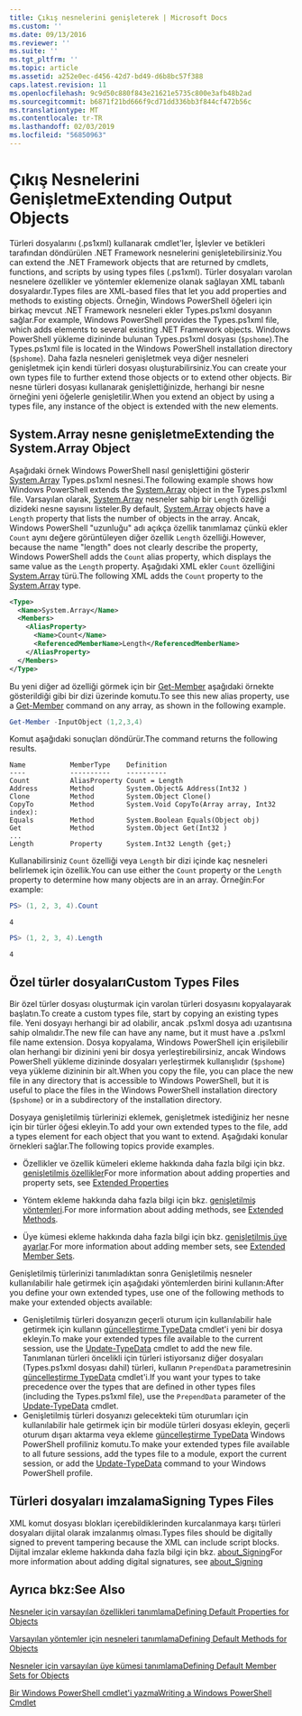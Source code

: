 ```yaml
---
title: Çıkış nesnelerini genişleterek | Microsoft Docs
ms.custom: ''
ms.date: 09/13/2016
ms.reviewer: ''
ms.suite: ''
ms.tgt_pltfrm: ''
ms.topic: article
ms.assetid: a252e0ec-d456-42d7-bd49-d6b8bc57f388
caps.latest.revision: 11
ms.openlocfilehash: 9c9d50c880f843e21621e5735c800e3afb48b2ad
ms.sourcegitcommit: b6871f21bd666f9cd71dd336bb3f844cf472b56c
ms.translationtype: MT
ms.contentlocale: tr-TR
ms.lasthandoff: 02/03/2019
ms.locfileid: "56850963"
---
```

# <a name="extending-output-objects"></a><span data-ttu-id="39e0c-102">Çıkış Nesnelerini Genişletme</span><span class="sxs-lookup"><span data-stu-id="39e0c-102">Extending Output Objects</span></span>

<span data-ttu-id="39e0c-103">Türleri dosyalarını (.ps1xml) kullanarak cmdlet'ler, İşlevler ve betikleri tarafından döndürülen .NET Framework nesnelerini genişletebilirsiniz.</span><span class="sxs-lookup"><span data-stu-id="39e0c-103">You can extend the .NET Framework objects that are returned by cmdlets, functions, and scripts by using types files (.ps1xml).</span></span> <span data-ttu-id="39e0c-104">Türler dosyaları varolan nesnelere özellikler ve yöntemler eklemenize olanak sağlayan XML tabanlı dosyalardır.</span><span class="sxs-lookup"><span data-stu-id="39e0c-104">Types files are XML-based files that let you add properties and methods to existing objects.</span></span> <span data-ttu-id="39e0c-105">Örneğin, Windows PowerShell öğeleri için birkaç mevcut .NET Framework nesneleri ekler Types.ps1xml dosyanın sağlar.</span><span class="sxs-lookup"><span data-stu-id="39e0c-105">For example, Windows PowerShell provides the Types.ps1xml file, which adds elements to several existing .NET Framework objects.</span></span> <span data-ttu-id="39e0c-106">Windows PowerShell yükleme dizininde bulunan Types.ps1xml dosyası (`$pshome`).</span><span class="sxs-lookup"><span data-stu-id="39e0c-106">The Types.ps1xml file is located in the Windows PowerShell installation directory (`$pshome`).</span></span> <span data-ttu-id="39e0c-107">Daha fazla nesneleri genişletmek veya diğer nesneleri genişletmek için kendi türleri dosyası oluşturabilirsiniz.</span><span class="sxs-lookup"><span data-stu-id="39e0c-107">You can create your own types file to further extend those objects or to extend other objects.</span></span> <span data-ttu-id="39e0c-108">Bir nesne türleri dosyası kullanarak genişlettiğinizde, herhangi bir nesne örneğini yeni öğelerle genişletilir.</span><span class="sxs-lookup"><span data-stu-id="39e0c-108">When you extend an object by using a types file, any instance of the object is extended with the new elements.</span></span>

## <a name="extending-the-systemarray-object"></a><span data-ttu-id="39e0c-109">System.Array nesne genişletme</span><span class="sxs-lookup"><span data-stu-id="39e0c-109">Extending the System.Array Object</span></span>

<span data-ttu-id="39e0c-110">Aşağıdaki örnek Windows PowerShell nasıl genişlettiğini gösterir [System.Array](/dotnet/api/System.Array) Types.ps1xml nesnesi.</span><span class="sxs-lookup"><span data-stu-id="39e0c-110">The following example shows how Windows PowerShell extends the [System.Array](/dotnet/api/System.Array) object in the Types.ps1xml file.</span></span> <span data-ttu-id="39e0c-111">Varsayılan olarak, [System.Array](/dotnet/api/System.Array) nesneler sahip bir `Length` özelliği dizideki nesne sayısını listeler.</span><span class="sxs-lookup"><span data-stu-id="39e0c-111">By default, [System.Array](/dotnet/api/System.Array) objects have a `Length` property that lists the number of objects in the array.</span></span> <span data-ttu-id="39e0c-112">Ancak, Windows PowerShell "uzunluğu" adı açıkça özellik tanımlamaz çünkü ekler `Count` aynı değere görüntüleyen diğer özellik `Length` özelliği.</span><span class="sxs-lookup"><span data-stu-id="39e0c-112">However, because the name "length" does not clearly describe the property, Windows PowerShell adds the `Count` alias property, which displays the same value as the `Length` property.</span></span> <span data-ttu-id="39e0c-113">Aşağıdaki XML ekler `Count` özelliğini [System.Array](/dotnet/api/System.Array) türü.</span><span class="sxs-lookup"><span data-stu-id="39e0c-113">The following XML adds the `Count` property to the [System.Array](/dotnet/api/System.Array) type.</span></span>

```xml
<Type>
  <Name>System.Array</Name>
  <Members>
    <AliasProperty>
      <Name>Count</Name>
      <ReferencedMemberName>Length</ReferencedMemberName>
    </AliasProperty>
  </Members>
</Type>

```

<span data-ttu-id="39e0c-114">Bu yeni diğer ad özelliği görmek için bir [Get-Member](/powershell/module/Microsoft.PowerShell.Utility/Get-Member) aşağıdaki örnekte gösterildiği gibi bir dizi üzerinde komutu.</span><span class="sxs-lookup"><span data-stu-id="39e0c-114">To see this new alias property, use a [Get-Member](/powershell/module/Microsoft.PowerShell.Utility/Get-Member) command on any array, as shown in the following example.</span></span>

```powershell
Get-Member -InputObject (1,2,3,4)
```

<span data-ttu-id="39e0c-115">Komut aşağıdaki sonuçları döndürür.</span><span class="sxs-lookup"><span data-stu-id="39e0c-115">The command returns the following results.</span></span>
```output
Name           MemberType    Definition
----           ----------    ----------
Count          AliasProperty Count = Length
Address        Method        System.Object& Address(Int32 )
Clone          Method        System.Object Clone()
CopyTo         Method        System.Void CopyTo(Array array, Int32 index):
Equals         Method        System.Boolean Equals(Object obj)
Get            Method        System.Object Get(Int32 )
...
Length         Property      System.Int32 Length {get;}
```
<span data-ttu-id="39e0c-116">Kullanabilirsiniz `Count` özelliği veya `Length` bir dizi içinde kaç nesneleri belirlemek için özellik.</span><span class="sxs-lookup"><span data-stu-id="39e0c-116">You can use either the `Count` property or the `Length` property to determine how many objects are in an array.</span></span> <span data-ttu-id="39e0c-117">Örneğin:</span><span class="sxs-lookup"><span data-stu-id="39e0c-117">For example:</span></span>

```powershell
PS> (1, 2, 3, 4).Count
```

```output
4
```

```powershell
PS> (1, 2, 3, 4).Length
```

```output
4
```

## <a name="custom-types-files"></a><span data-ttu-id="39e0c-118">Özel türler dosyaları</span><span class="sxs-lookup"><span data-stu-id="39e0c-118">Custom Types Files</span></span>

<span data-ttu-id="39e0c-119">Bir özel türler dosyası oluşturmak için varolan türleri dosyasını kopyalayarak başlatın.</span><span class="sxs-lookup"><span data-stu-id="39e0c-119">To create a custom types file, start by copying an existing types file.</span></span> <span data-ttu-id="39e0c-120">Yeni dosyayı herhangi bir ad olabilir, ancak .ps1xml dosya adı uzantısına sahip olmalıdır.</span><span class="sxs-lookup"><span data-stu-id="39e0c-120">The new file can have any name, but it must have a .ps1xml file name extension.</span></span> <span data-ttu-id="39e0c-121">Dosya kopyalama, Windows PowerShell için erişilebilir olan herhangi bir dizinini yeni bir dosya yerleştirebilirsiniz, ancak Windows PowerShell yükleme dizininde dosyaları yerleştirmek kullanışlıdır (`$pshome`) veya yükleme dizininin bir alt.</span><span class="sxs-lookup"><span data-stu-id="39e0c-121">When you copy the file, you can place the new file in any directory that is accessible to Windows PowerShell, but it is useful to place the files in the Windows PowerShell installation directory (`$pshome`) or in a subdirectory of the installation directory.</span></span>

<span data-ttu-id="39e0c-122">Dosyaya genişletilmiş türlerinizi eklemek, genişletmek istediğiniz her nesne için bir türler öğesi ekleyin.</span><span class="sxs-lookup"><span data-stu-id="39e0c-122">To add your own extended types to the file, add a types element for each object that you want to extend.</span></span> <span data-ttu-id="39e0c-123">Aşağıdaki konular örnekleri sağlar.</span><span class="sxs-lookup"><span data-stu-id="39e0c-123">The following topics provide examples.</span></span>

- <span data-ttu-id="39e0c-124">Özellikler ve özellik kümeleri ekleme hakkında daha fazla bilgi için bkz. [genişletilmiş özellikler](./extending-properties-for-objects.md)</span><span class="sxs-lookup"><span data-stu-id="39e0c-124">For more information about adding properties and property sets, see [Extended Properties](./extending-properties-for-objects.md)</span></span>

- <span data-ttu-id="39e0c-125">Yöntem ekleme hakkında daha fazla bilgi için bkz. [genişletilmiş yöntemleri](./defining-default-methods-for-objects.md).</span><span class="sxs-lookup"><span data-stu-id="39e0c-125">For more information about adding methods, see [Extended Methods](./defining-default-methods-for-objects.md).</span></span>

- <span data-ttu-id="39e0c-126">Üye kümesi ekleme hakkında daha fazla bilgi için bkz. [genişletilmiş üye ayarlar](./defining-default-member-sets-for-objects.md).</span><span class="sxs-lookup"><span data-stu-id="39e0c-126">For more information about adding member sets, see [Extended Member Sets](./defining-default-member-sets-for-objects.md).</span></span>

<span data-ttu-id="39e0c-127">Genişletilmiş türlerinizi tanımladıktan sonra Genişletilmiş nesneler kullanılabilir hale getirmek için aşağıdaki yöntemlerden birini kullanın:</span><span class="sxs-lookup"><span data-stu-id="39e0c-127">After you define your own extended types, use one of the following methods to make your extended objects available:</span></span>

- <span data-ttu-id="39e0c-128">Genişletilmiş türleri dosyanızın geçerli oturum için kullanılabilir hale getirmek için kullanın [güncelleştirme TypeData](/powershell/module/Microsoft.PowerShell.Utility/Update-TypeData) cmdlet'i yeni bir dosya ekleyin.</span><span class="sxs-lookup"><span data-stu-id="39e0c-128">To make your extended types file available to the current session, use the [Update-TypeData](/powershell/module/Microsoft.PowerShell.Utility/Update-TypeData) cmdlet to add the new file.</span></span> <span data-ttu-id="39e0c-129">Tanımlanan türleri öncelikli için türleri istiyorsanız diğer dosyaları (Types.ps1xml dosyası dahil) türleri, kullanın `PrependData` parametresinin [güncelleştirme TypeData](/powershell/module/Microsoft.PowerShell.Utility/Update-TypeData) cmdlet'i.</span><span class="sxs-lookup"><span data-stu-id="39e0c-129">If you want your types to take precedence over the types that are defined in other types files (including the Types.ps1xml file), use the `PrependData` parameter of the [Update-TypeData](/powershell/module/Microsoft.PowerShell.Utility/Update-TypeData) cmdlet.</span></span>
- <span data-ttu-id="39e0c-130">Genişletilmiş türleri dosyanızı gelecekteki tüm oturumları için kullanılabilir hale getirmek için bir modüle türleri dosyası ekleyin, geçerli oturum dışarı aktarma veya ekleme [güncelleştirme TypeData](/powershell/module/Microsoft.PowerShell.Utility/Update-TypeData) Windows PowerShell profiliniz komutu.</span><span class="sxs-lookup"><span data-stu-id="39e0c-130">To make your extended types file available to all future sessions, add the types file to a module, export the current session, or add the [Update-TypeData](/powershell/module/Microsoft.PowerShell.Utility/Update-TypeData) command to your Windows PowerShell profile.</span></span>

## <a name="signing-types-files"></a><span data-ttu-id="39e0c-131">Türleri dosyaları imzalama</span><span class="sxs-lookup"><span data-stu-id="39e0c-131">Signing Types Files</span></span>

<span data-ttu-id="39e0c-132">XML komut dosyası blokları içerebildiklerinden kurcalanmaya karşı türleri dosyaları dijital olarak imzalanmış olması.</span><span class="sxs-lookup"><span data-stu-id="39e0c-132">Types files should be digitally signed to prevent tampering because the XML can include script blocks.</span></span> <span data-ttu-id="39e0c-133">Dijital imzalar ekleme hakkında daha fazla bilgi için bkz. [about_Signing](/powershell/module/microsoft.powershell.core/about/about_signing)</span><span class="sxs-lookup"><span data-stu-id="39e0c-133">For more information about adding digital signatures, see [about_Signing](/powershell/module/microsoft.powershell.core/about/about_signing)</span></span>

## <a name="see-also"></a><span data-ttu-id="39e0c-134">Ayrıca bkz:</span><span class="sxs-lookup"><span data-stu-id="39e0c-134">See Also</span></span>

[<span data-ttu-id="39e0c-135">Nesneler için varsayılan özellikleri tanımlama</span><span class="sxs-lookup"><span data-stu-id="39e0c-135">Defining Default Properties for Objects</span></span>](./extending-properties-for-objects.md)

[<span data-ttu-id="39e0c-136">Varsayılan yöntemler için nesneleri tanımlama</span><span class="sxs-lookup"><span data-stu-id="39e0c-136">Defining Default Methods for Objects</span></span>](./defining-default-methods-for-objects.md)

[<span data-ttu-id="39e0c-137">Nesneler için varsayılan üye kümesi tanımlama</span><span class="sxs-lookup"><span data-stu-id="39e0c-137">Defining Default Member Sets for Objects</span></span>](./defining-default-member-sets-for-objects.md)

[<span data-ttu-id="39e0c-138">Bir Windows PowerShell cmdlet'i yazma</span><span class="sxs-lookup"><span data-stu-id="39e0c-138">Writing a Windows PowerShell Cmdlet</span></span>](./writing-a-windows-powershell-cmdlet.md)
